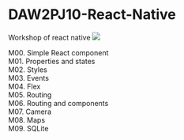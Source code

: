 # DAW2PJ10-React-Native
Workshop of react native
<img src="https://upload.wikimedia.org/wikipedia/commons/thumb/a/a7/React-icon.svg/200px-React-icon.svg.png">

M00. Simple React component <br>
M01. Properties and states  <br>
M02. Styles  <br>
M03. Events  <br>
M04. Flex<br>
M05. Routing<br>
M06. Routing and components<br>
M07. Camera<br>
M08. Maps<br>
M09. SQLite<br>
